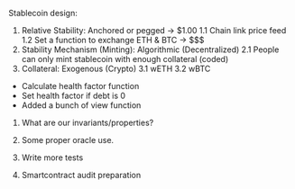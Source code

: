 Stablecoin design:

1. Relative Stability: Anchored or pegged -> $1.00
   1.1 Chain link price feed
   1.2 Set a function to exchange ETH & BTC -> $$$
2. Stability Mechanism (Minting): Algorithmic (Decentralized)
   2.1 People can only mint stablecoin with enough collateral (coded)
3. Collateral: Exogenous (Crypto)
   3.1 wETH
   3.2 wBTC

- Calculate health factor function
- Set health factor if debt is 0
- Added a bunch of view function

1. What are our invariants/properties?

1. Some proper oracle use.
1. Write more tests
1. Smartcontract audit preparation
